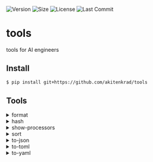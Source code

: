 ![Version](https://img.shields.io/badge/tools-v.0.1.0-blue)
![Size](https://img.shields.io/github/repo-size/akitenkrad/tools)
![License](https://img.shields.io/github/license/akitenkrad/tools)
![Last Commit](https://img.shields.io/github/last-commit/akitenkrad/tools)

# tools
tools for AI engineers

## Install

```bash
$ pip install git+https://github.com/akitenkrad/tools
```

## Tools

<details>
<summary>format</summary>

```text
Usage: tools format [OPTIONS]

Options:
  --input-file PATH  path to input file [.json]
  --ensure-ascii     [.json] if True, ensure only ascii characters
  --indent INTEGER   [.json] indent, default=2
  --help             Show this message and exit.
```
</details>

<details>
<summary>hash</summary>

```text
Options:
  --input TEXT                    input text or file
  --hash-type [md5|sha1|sha256|sha512]
                                  hash type
  --help                          Show this message and exit.
```
</details>

<details>
<summary>show-processors</summary>

```text
Usage: tools show-processors [OPTIONS]

Options:
  --help  Show this message and exit.
```
</details>

<details>
<summary>sort</summary>

```text
Usage: tools hash [OPTIONS]Usage: tools sort [OPTIONS]

Options:
  --input TEXT  input text file
  --reverse     sort in descending order
  --overwrite   overwrite the input file with sorted results
  --help        Show this message and exit.
```
</details>

<details>
<summary>to-json</summary>

```text
Usage: tools to-json [OPTIONS]

Options:
  --file PATH  input file [yaml, toml]
  --help       Show this message and exit.
```
</details>

<details>
<summary>to-toml</summary>

```text
Usage: tools to-toml [OPTIONS]

Options:
  --file PATH  input file [yaml, toml]
  --help       Show this message and exit.
```
</details>

<details>
<summary>to-yaml</summary>

```text
Usage: tools to-yaml [OPTIONS]

Options:
  --file PATH  input file [yaml, toml]
  --help       Show this message and exit.
```
</details>
